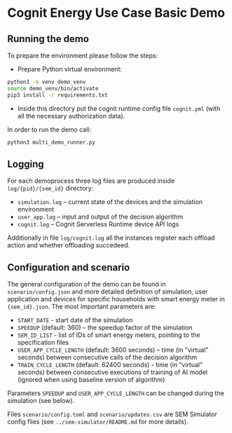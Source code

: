 # Cognit Energy Use Case  Basic Demo

## Running the demo

To prepare the environment please follow the steps:

* Prepare Python virtual environment:

```bash
python3 -m venv demo_venv
source demo_venv/bin/activate
pip3 install -r requirements.txt
```

* Inside this directory put the cognit runtime config file `cognit.yml` (with all the necessary authorization data).

In order to run the demo call:

```bash
python3 multi_demo_runner.py
```

## Logging

For each demoprocess three log files are produced inside `log/{pid}/{sem_id}` directory:

* `simulation.log` – current state of the devices and the simulation environment
* `user_app.log` – input and output of the decision algorithm
* `cognit.log` – Cognit Serverless Runtime device API logs

Additionally in file `log/cognit.log` all the instances register each offload action and whether offloading succedeed.

## Configuration and scenario

The general configuration of the demo can be found in `scenario/config.json` and more detailed definition of simulation, user application and devices for specific households with smart energy meter in `{sem_id}.json`. 
The most important parameters are:

* `START_DATE` - start date of the simulation
* `SPEEDUP` (default: 360) – the speedup factor of the simulation
* `SEM_ID_LIST` - list of IDs of smart energy meters, pointing to the specification files
* `USER_APP_CYCLE_LENGTH` (default: 3600 seconds) – time (in "virtual" seconds) between consecutive calls of the decision algorithm
* `TRAIN_CYCLE_LENGTH` (default: 62400 seconds) - time (in "virtual" seconds) between consecutive executions of training of AI model (ignored when using baseline version of algorithm)

Parameters `SPEEDUP` and `USER_APP_CYCLE_LENGTH` can be changed during the simulation (see below).

Files `scenario/config.toml` and `scenario/updates.csv` are SEM Simulator config files (see `../sem-simulator/README.md` for more details).
